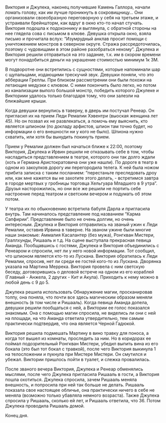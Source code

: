 Виктория и Джулека, наконец получившие Камень Галлора, начали ломать голову, как им лучше проникнуть в сокровищницу…
Они организовали своеобразную переговорную у себя на третьем этаже, и устраивали брейншторм, как вдруг в окно кто-то начал стучать. Виктория подошла к подоконнику и выглянула, с обратной стороны на нее глядела сова с письмом в клюве. Девушка открыла окно, взяла письмо и прочитала вслух: “Изумрудный анклав просит помощи с уничтожением монстров в северном округе. Стража рассредоточилась, поэтому с чудовищами в этом районе разобраться некому”. Джулека и Виктория решили отправиться на это задание, т.к. им в скором времени могут понадобиться деньги на украшение стоимостью минимум 1к ЗМ.

В подворотне они встретились с сущностями, которые напоминали шар с щупальцами, издающими трескучий звук. Девушки поняли, что это абберации Греллы. При близком рассмотрении они были похожи на летающие медузки с клювом. С ними покончить было легко, но потом из канализации выполз большой монстр, победить которого Джулеке и Викториии удалось только благодаря тому, что они залезли на ближайшие крыши.

Когда девушки вернулись в таверну, в дверь им постучал Ренеар. Он пригласил их на прием Леди Ремалии Хэвентри (выоская женщина лет 45). Но он позвал их не развлекаться, а помочь ему выяснить, кто является шпионом (по докладу арфистов, шпион там точно будет, но информации о его внешности ни у кого не было). Шпиона нужно схватить, или хотя бы вынудить покинуть прием.

Прием у Ремалии должен был начаться ближе к 22:00, поэтому Виктория, Джулека и Ирвин решили не отказывать себе в том, чтобы насладиться представлением в театре, которого они так долго ждали (хоть и Германа Аристократовича они уже нашли). По дороге в театр в одном из закоулков дорогу им перегородила телега. К ней была ножом прибита записка с таким посланием: “перестаньте преследовать дроу или, как мне кажется вы не захотите этого делать, - встретимся завтра в городе мертвых у гробницы торговца Хельгуара Младшего в 9 утра”. Друзья насторожились, но они все же решили не портить себе настроение перед театром и светским вечером и подумать об этом потом.

У театра их по обыкновению встретила бабуля Дарла и пригласила внутрь. Там начиналось представление под названием “Карма Сапфирии”. Представление было не очень долгим, но очень интересным. Джулека и Виктория отправились на званый ужин к Леди Ремалии, оставив Ирвина в таверне. На званом ужине были многие наши знакомые: Аммалия Касалантер (без мужа), Ронгкван Мистери, Граллхунды, Ришааль и т.д. На сцене выступала прекрасная певица Аманда. Пообщавшись с гостями, Джулека и Виктория объединились с Ренеаром и спросили, нет ли у него новой информации. Тот сообщил, что шпионом является кто-то из Лускана. Виктория обратилась к Леди Ремалии, спросив, нет ли среди ее гостей кого-то из Лускана. Дворянка указала на Мартина Меррека. Виктория провела с ним светскую беседу, договорившись о деловой встрече на одном из его кораблей (Главный - Анжела, 2 других - Кит и Акула). Приходить к нему можно в любой день с 9 до 5.

Джулека решила использовать Обнаружение магии, просканировав толпу, она поняла, что почти все здесь магическим образом меняли внешность (в том числе и Ришааль). Когда певица Аманда допела, девушки решили пообщаться с ней, а Виктории ее голос показался знакомым. Она с помощью магии спросила, не виделись ли они с ней на площади, на что Аманда ответила утвердительно, тем самым практически подтвердив, что она является Черной Гадюкой.

Виктория решила подмешать Мартину в вино травку для поноса, а когда тот вышел из комнаты, проследить за ним. Но в коридорах ее поймал подозрительный Ронгкван Мистери, убедил выпить вина из его бокала (это был тот бокал с травкой), после чего Виктория выкинула 1 на телосложении и пукнула при Мистере Мистери. Он смутился и убежал. Виктории пришлось пойти в туалет, и слежка провалилась.

После званого вечера Виктория, Джулека и Ренеар обменялись мыслями, после чего Джулека пригласила Ришааль в гости, а Виктория пошла охотиться. Джулека спросила, зачем Ришааль меняла внешность, и попросила при ней так больше не делать. Ришааль показала свое настоящее обличье, она практически ничего в себе не меняла (возможно только убавляла немного возраста). Также Джулека спросила у Ришааль, сколько ей лет, и Ришааль ответила, что 36. Потом Джулека проводила Ришааль домой.

Конец дня.